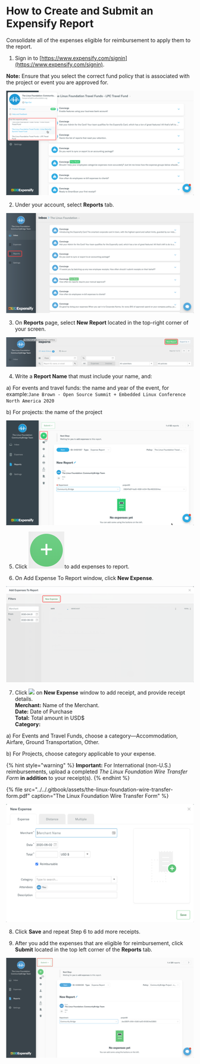 # How to Create and Submit an Expensify Report

Consolidate all of the expenses eligible for reimbursement to apply them to the report.

 1. Sign in to [https://www.expensify.com/signin](https://www.expensify.com/signin).

**Note:** Ensure that you select the correct fund policy that is associated with the project or event you are approved for.

![Travel Fund Policy](../../.gitbook/assets/travel-fund-policy.png)

2. Under your account, select **Reports** tab.

![](../../.gitbook/assets/expensify-reports-tab.png)

3. On **Reports** page, select **New Report** located in the top-right corner of your screen.

![Expensify New Reports](../../.gitbook/assets/expensify-new-reports.png)

4. Write a **Report Name** that must include your name, and: 

a\) For events and travel funds: the name and year of the event, for example:`Jane Brown - Open Source Summit + Embedded Linux Conference North America 2020`

b\) For projects: the name of the project 

![Expense Report](../../.gitbook/assets/expense-reports.png)

5. Click ![](../../.gitbook/assets/plus-icon.png)to add expenses to report.

6. On Add Expense To Report window, click **New Expense**.

![](../../.gitbook/assets/add-expense-screenshot-first-step.png)

7. Click ![](https://firebasestorage.googleapis.com/v0/b/gitbook-28427.appspot.com/o/assets%2F-M2DCN9UgoRgMEkgnLyP%2F-M8pirGmJSfCNSiIn-Tq%2F-M8prYMJ5o9YatigzPfM%2Fplus%20icon.png?alt=media&token=15bd6cd1-9c1b-4a25-a639-bf544729e922) on **New Expense** window to add receipt, and provide receipt details.  
**Merchant:** Name of the Merchant.  
**Date:** Date of Purchase  
**Total:** Total amount in USD$  
**Category:** 

a\) For Events and Travel Funds, choose a category—Accommodation, Airfare, Ground Transportation, Other.

b\) For Projects, choose category applicable to your expense.

{% hint style="warning" %}
**Important:** For International \(non-U.S.\) reimbursements, upload a completed _The Linux Foundation Wire Transfer Form_ **in addition** to your receipt\(s\).
{% endhint %}

{% file src="../../.gitbook/assets/the-linux-foundation-wire-transfer-form.pdf" caption="The Linux Foundation Wire Transfer Form" %}

![](../../.gitbook/assets/create-new-expense-screenshot-second-step.png)

8. Click **Save** and repeat Step 6 to add more receipts.

9. After you add the expenses that are eligible for reimbursement, click **Submit** located in the top left corner of the **Reports** tab.

![](../../.gitbook/assets/submit.png)

 

